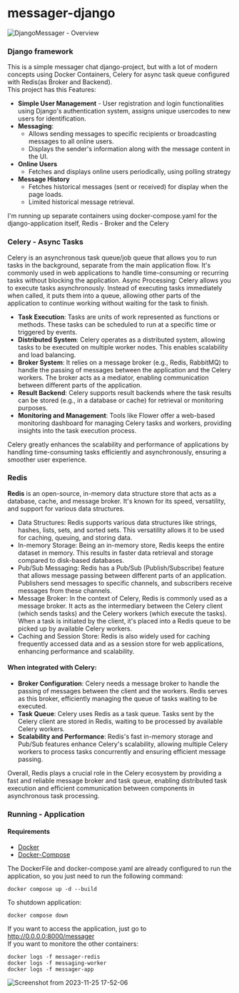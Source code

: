 # messager-django

![DjangoMessager - Overview](https://github.com/luisbt07/messager-django/assets/57811501/6644fc79-a098-4a01-be7c-4064baca176a)
### Django framework
This is a simple messager chat django-project, but with a lot of modern concepts using Docker Containers, Celery for async task queue configured with Redis(as Broker and Backend).   
This project has this Features:

- **Simple User Management** - User registration and login functionalities using Django's authentication system, assigns unique usercodes to new users for identification.
- **Messaging**:
  - Allows sending messages to specific recipients or broadcasting messages to all online users.
  - Displays the sender's information along with the message content in the UI.
- **Online Users**
  - Fetches and displays online users periodically, using polling strategy
- **Message History**
  - Fetches historical messages (sent or received) for display when the page loads.
  - Limited historical message retrieval.

I'm running up separate containers using docker-compose.yaml for the django-application itself, Redis - Broker and the Celery
### Celery - Async Tasks
Celery is an asynchronous task queue/job queue that allows you to run tasks in the background, separate from the main application flow. It's commonly used in web applications to handle time-consuming or recurring tasks without blocking the application.
Async Processing: Celery allows you to execute tasks asynchronously. Instead of executing tasks immediately when called, it puts them into a queue, allowing other parts of the application to continue working without waiting for the task to finish.

- **Task Execution**: Tasks are units of work represented as functions or methods. These tasks can be scheduled to run at a specific time or triggered by events.
- **Distributed System**: Celery operates as a distributed system, allowing tasks to be executed on multiple worker nodes. This enables scalability and load balancing.
- **Broker System**: It relies on a message broker (e.g., Redis, RabbitMQ) to handle the passing of messages between the application and the Celery workers. The broker acts as a mediator, enabling communication between different parts of the application.
- **Result Backend**: Celery supports result backends where the task results can be stored (e.g., in a database or cache) for retrieval or monitoring purposes.
- **Monitoring and Management**: Tools like Flower offer a web-based monitoring dashboard for managing Celery tasks and workers, providing insights into the task execution process.

Celery greatly enhances the scalability and performance of applications by handling time-consuming tasks efficiently and asynchronously, ensuring a smoother user experience.

### Redis
**Redis** is an open-source, in-memory data structure store that acts as a database, cache, and message broker. It's known for its speed, versatility, and support for various data structures.

- Data Structures: Redis supports various data structures like strings, hashes, lists, sets, and sorted sets. This versatility allows it to be used for caching, queuing, and storing data.
- In-memory Storage: Being an in-memory store, Redis keeps the entire dataset in memory. This results in faster data retrieval and storage compared to disk-based databases.
- Pub/Sub Messaging: Redis has a Pub/Sub (Publish/Subscribe) feature that allows message passing between different parts of an application. Publishers send messages to specific channels, and subscribers receive messages from these channels.
- Message Broker: In the context of Celery, Redis is commonly used as a message broker. It acts as the intermediary between the Celery client (which sends tasks) and the Celery workers (which execute the tasks). When a task is initiated by the client, it's placed into a Redis queue to be picked up by available Celery workers.
- Caching and Session Store: Redis is also widely used for caching frequently accessed data and as a session store for web applications, enhancing performance and scalability.

#### When integrated with Celery:

- **Broker Configuration**: Celery needs a message broker to handle the passing of messages between the client and the workers. Redis serves as this broker, efficiently managing the queue of tasks waiting to be executed.
- **Task Queue**: Celery uses Redis as a task queue. Tasks sent by the Celery client are stored in Redis, waiting to be processed by available Celery workers.
- **Scalability and Performance**: Redis's fast in-memory storage and Pub/Sub features enhance Celery's scalability, allowing multiple Celery workers to process tasks concurrently and ensuring efficient message passing.

Overall, Redis plays a crucial role in the Celery ecosystem by providing a fast and reliable message broker and task queue, enabling distributed task execution and efficient communication between components in asynchronous task processing.

### Running - Application
#### Requirements
* [Docker](https://docs.docker.com/engine/install/)
* [Docker-Compose](https://docs.docker.com/compose/)

 The DockerFile and docker-compose.yaml are already configured to run the application, so you just need to run the following command:

    docker compose up -d --build

To shutdown application:

    docker compose down

If you want to access the application, just go to http://0.0.0.0:8000/messager \
If you want to monitore the other containers: 

    docker logs -f messager-redis
    docker logs -f messaging-worker
    docker logs -f messager-app
![Screenshot from 2023-11-25 17-52-06](https://github.com/luisbt07/messager-django/assets/57811501/d9e4418d-10e5-4dea-9af5-1525db71ab26)
